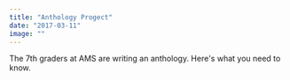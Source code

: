 ```yaml
---
title: "Anthology Progect"
date: "2017-03-11"
image: ""
---
```


The 7th graders at AMS are writing an anthology. Here's what you need to know.

<!--more-->
